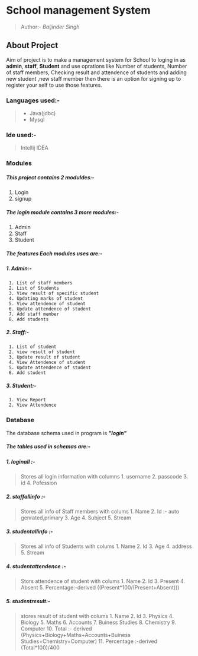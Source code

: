 # School management System 

 > Author:- *Baljinder Singh*

## About Project

Aim of project is to make a  management system for School to 
loging in as **admin**, **staff**, **Student** and use oprations
like Number of students, Number of staff members, 
Checking result and attendence of students and adding new
student ,new staff member then there is an option for signing up
to register your self to use those features.

### Languages used:-
> - Java(jdbc)
> - Mysql
### Ide used:-
>Intellij IDEA
### Modules
##### This project contains 2 moduldes:-
1. Login 
2. signup

##### The login module contains 3 more modules:-
1. Admin
2. Staff
3. Student

##### The features Each modules uses are:-
##### 1. Admin:-

     1. List of staff members
     2. List of Students
     3. View result of specific student
     4. Updating marks of student
     5. View attendence of student
     6. Update attendence of student
     7. Add staff member 
     8. Add students

##### 2. Staff:-

     1. List of student
     2. view result of student
     3. Update result of student
     4. View Attendence of student
     5. Update attendence of student
     6. Add student
    
    
##### 3. Student:-
     1. View Report 
     2. View Attendence
    
    
### Database
The database schema used in program is ***"login"***
##### The tables used in schemas are:-
##### 1. loginall :- 
>Stores all login information with columns 
     1. username 
     2. passcode
     3. id
     4. Pofession

##### 2. staffallinfo :-
>Stores all info of Staff members with colums
     1. Name
     2. Id :- auto genrated,primary
     3. Age
     4. Subject
     5. Stream


##### 3. studentallinfo :-
>Stores all info of Students with colums
     1. Name
     2. Id 
     3. Age
     4. address
     5. Stream



##### 4. studentattendence :- 
>Stors attendence of student with colums
     1. Name
     2. Id
     3. Present
     4. Absent
     5. Percentage:-derived ((Present*100/(Present+Absent)))

##### 5. studentresult:- 
>stores result of student with colums
     1. Name
     2. Id
     3. Physics
     4. Biology
     5. Maths
     6. Accounts
     7. Buiness Studies
     8. Chemistry
     9. Computer
     10. Total :- derived (Physics+Biology+Maths+Accounts+Buiness Studies+Chemistry+Computer)
     11. Percentage :-derived (Total*100)/400
     
    
